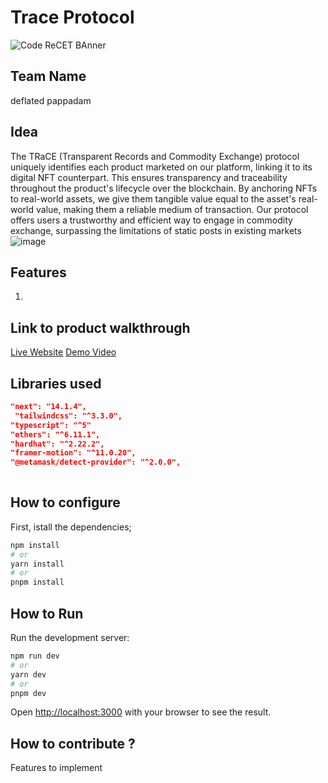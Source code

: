

# Trace Protocol

![Code ReCET BAnner](https://github.com/CODE-reCET/CodeRECET24/assets/154266304/08736571-0016-4aef-840d-94054de99db7)

## Team Name
deflated pappadam

## Idea
The TRaCE (Transparent Records and Commodity Exchange) protocol uniquely identifies each product marketed on our platform, linking it to its digital NFT counterpart. This ensures transparency and traceability throughout the product's lifecycle over the blockchain. By anchoring NFTs to real-world assets, we give them tangible value equal to the asset's real-world value, making them a reliable medium of transaction. Our protocol offers users a trustworthy and efficient way to engage in commodity exchange, surpassing the limitations of static posts in existing markets![image](https://github.com/Deflated-Pappadam/deflated-pappadam/assets/100425953/eda9eec5-340b-45fe-bddf-8ecbbc81d119)
 

## Features 
1. 

## Link to product walkthrough
[Live Website](https://trace-protocol.vercel.app)
[Demo Video](https://www.youtube.com/watch?v=j6Hgltnq2rk)

   
## Libraries used
```json
"next": "14.1.4",
 "tailwindcss": "^3.3.0",
"typescript": "^5"
"ethers": "^6.11.1",
"hardhat": "^2.22.2",
"framer-motion": "^11.0.20",
"@metamask/detect-provider": "^2.0.0",
    
```


## How to configure
First, istall the dependencies;
```bash
npm install
# or
yarn install
# or
pnpm install
```


## How to Run
Run the development server:

```bash
npm run dev
# or
yarn dev
# or
pnpm dev
```

Open [http://localhost:3000](http://localhost:3000) with your browser to see the result.

## How to contribute ? 
Features to implement 
